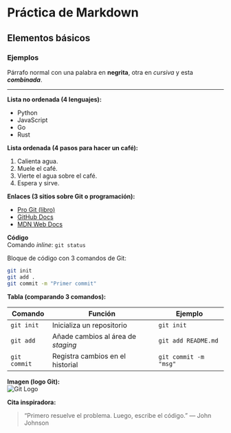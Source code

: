 # Práctica de Markdown
## Elementos básicos
### Ejemplos

Párrafo normal con una palabra en **negrita**, otra en *cursiva* y esta ***combinada***.

- - -

**Lista no ordenada (4 lenguajes):**
- Python
- JavaScript
- Go
- Rust

**Lista ordenada (4 pasos para hacer un café):**
1. Calienta agua.
2. Muele el café.
3. Vierte el agua sobre el café.
4. Espera y sirve.

**Enlaces (3 sitios sobre Git o programación):**
- [Pro Git (libro)](https://git-scm.com/book/es/v2)
- [GitHub Docs](https://docs.github.com/)
- [MDN Web Docs](https://developer.mozilla.org/)

**Código**  
Comando *inline*: `git status`  

Bloque de código con 3 comandos de Git:
```bash
git init
git add .
git commit -m "Primer commit"
```

**Tabla (comparando 3 comandos):**

| Comando     | Función                            | Ejemplo                   |
|-------------|------------------------------------|---------------------------|
| `git init`  | Inicializa un repositorio          | `git init`                |
| `git add`   | Añade cambios al área de *staging* | `git add README.md`       |
| `git commit`| Registra cambios en el historial   | `git commit -m "msg"`     |

**Imagen (logo Git):**  
![Git Logo](https://git-scm.com/images/logos/downloads/Git-Logo-2Color.png)

**Cita inspiradora:**  
> “Primero resuelve el problema. Luego, escribe el código.” — John Johnson
